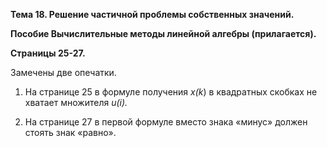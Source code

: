 **Тема 18. Решение частичной проблемы собственных значений.**

**Пособие Вычислительные методы линейной алгебры (прилагается).**

**Страницы 25-27.**

Замечены две опечатки.

1. На странице 25 в формуле получения _x(k_) в квадратных скобках не хватает множителя _u(i)._

2. На странице 27 в первой формуле вместо знака «минус» должен стоять знак «равно».